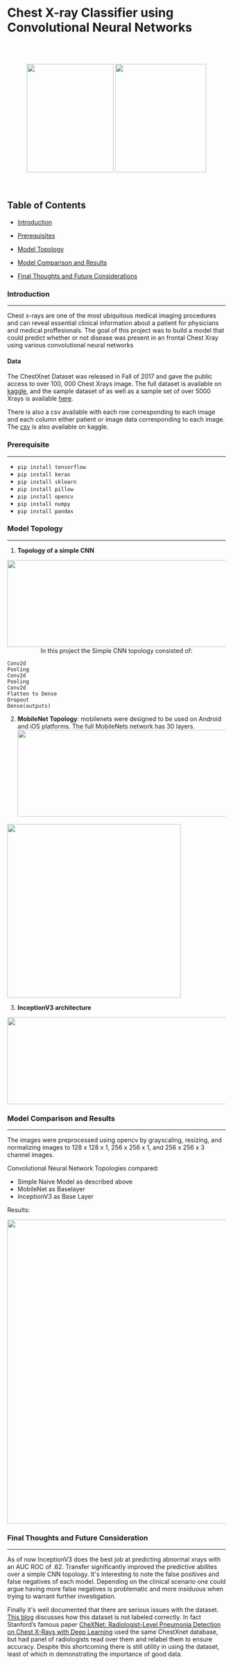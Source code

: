 # Chest X-ray Classifier using Convolutional Neural Networks

<br>
<br>
<p align="center">
  <img src="https://github.com/rdamehta/Capstone/blob/master/readmeX.PNG" 
       width="200" height="250">
  <img src="https://github.com/rdamehta/Capstone/blob/master/readmeCHECK.PNG" 
       width="210" height="250">
</p>
<br>

<a id = 'over'></a>

## Table of Contents
- [Introduction](https://github.com/rdamehta/capstone#introduction)

- [Prerequisites](https://github.com/rdamehta/capstone#prerequisites)

- [Model Topology](https://github.com/rdamehta/capstone#model-topology)

- [Model Comparison and Results](https://github.com/rdamehta/capstone#model-comparison-and-results)

- [Final Thoughts and Future Considerations](https://github.com/rdamehta/capstone#final-thoughts-and-future-consideration)

### Introduction
---
Chest x-rays are one of the most ubiquitous medical imaging procedures and can reveal essential clinical information about a patient for physicians and medical proffesionals. The goal of this project was to build a model that could predict whether or not disease was present in an frontal Chest Xray using various convolutional neural networks 
#### Data
The ChestXnet Dataset was released in Fall of 2017 and gave the public access to over 100, 000 Chest Xrays image. The full dataset is available on [kaggle](https://www.kaggle.com/nih-chest-xrays/data), and the sample dataset of as well as a sample set of over 5000 Xrays is available [here](https://www.kaggle.com/nih-chest-xrays/sample/data).

There is also a csv available with each row corresponding to each image and each column either patient or image data corresponding to each image. The [csv](https://www.kaggle.com/nih-chest-xrays/data/downloads/Data_Entry_2017.csv/3) is also available on kaggle. 
### Prerequisite
---
- `pip install tensorflow`
- `pip install keras`
- `pip install sklearn` 
- `pip install pillow`
- `pip install opencv`
- `pip install numpy`
- `pip install pandas`

### Model Topology
---

 1. **Topology of a simple CNN**
<p align="center">
  <img src="https://github.com/rdamehta/Capstone/blob/master/Presentation%20Files/Typical_cnn.png" 
       width="650" height="200">
  In this project the Simple CNN topology consisted of: 
  
    Conv2d 
    Pooling
    Conv2d
    Pooling
    Conv2d
    Flatten to Dense
    Dropout
    Dense(outputs)
  
   2. **MobileNet Topology**: mobilenets were designed to be used on Android and iOS platforms. The full MobileNets network has 30 layers.
  <img src="https://github.com/rdamehta/Capstone/blob/master/Presentation%20Files/mobilenet.png"
       width="650" height="200">
  <img src="https://github.com/rdamehta/Capstone/blob/master/Presentation%20Files/mobile_net_table.png" width="400" height="400">


  3.  **InceptionV3 architecture** 
  
  <img src = "https://github.com/rdamehta/Capstone/blob/master/Presentation%20Files/inceptionv3.png"
       width="650" height="200">
      
    
</p>



### Model Comparison and Results
---
The images were preprocessed using opencv by grayscaling, resizing, and normalizing images to 128 x 128 x 1, 256 x 256 x 1, and  256 x 256 x 3 channel images.

Convolutional Neural Network Topologies compared:
- Simple Naive Model as described above
- MobileNet as Baselayer
- InceptionV3 as Base Layer

Results:
<p align="center">
  <img src="https://github.com/rdamehta/Capstone/blob/Presentation%20Files/comparisonmatrix.png" 
       width="600" height="700">
</p>



### Final Thoughts and Future Consideration
---

As of now InceptionV3 does the best job at predicting abnormal xrays with an AUC ROC of .62. Transfer significantly improved the predictive abilites over a simple CNN topology. It's interesting to note the false positives and false negatives of each model. Depending on the clinical scenario one could argue having more false negatives is problematic and more insiduous when trying to warrant further investigation.

Finally it's well documented that there are serious issues with the dataset. [This blog](https://lukeoakdenrayner.wordpress.com/2017/12/18/the-chestxray14-dataset-problems/) discusses how this dataset is not labeled correctly. In fact Stanford’s famous paper [CheXNet: Radiologist-Level Pneumonia Detection on Chest X-Rays with Deep Learning](https://stanfordmlgroup.github.io/projects/chexnet/) used the same ChestXnet database, but had  panel of radiologists read over them and relabel them to ensure accuracy. Despite this shortcoming there is still utility in using the dataset, least of which in demonstrating the importance of good data.

